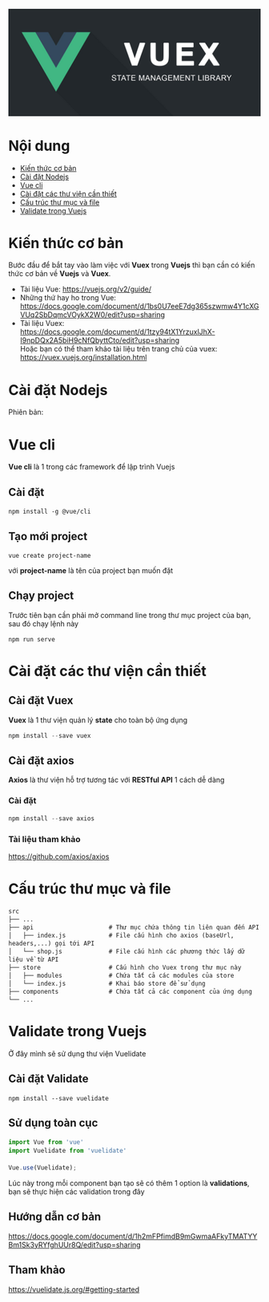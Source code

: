 ![Vuex-state-management-library](https://github.com/uit2712/vue-store/blob/images/images/vuex.jpeg)
# Nội dung
- [Kiến thức cơ bản](#kiến-thức-cơ-bản)
- [Cài đặt Nodejs](#cài-đặt-nodejs)
- [Vue cli](#vue-cli)
- [Cài đặt các thư viện cần thiết](#cài-đặt-các-thư-viện-cần-thiết)
- [Cấu trúc thư mục và file](#cấu-trúc-thư-mục-và-file)
- [Validate trong Vuejs](#validate-trong-vuejs)
# Kiến thức cơ bản
Bước đầu để bắt tay vào làm việc với __Vuex__ trong __Vuejs__ thì bạn cần có kiến thức cơ bản về __Vuejs__ và __Vuex__.
- Tài liệu Vue: https://vuejs.org/v2/guide/
- Những thứ hay ho trong Vue: https://docs.google.com/document/d/1bs0U7eeE7dg365szwmw4Y1cXGVUq2SbDqmcVOykX2W0/edit?usp=sharing
- Tài liệu Vuex: https://docs.google.com/document/d/1tzy94tX1YrzuxlJhX-I9npDQx2A5biH9cNfQbyttCto/edit?usp=sharing \
Hoặc bạn có thể tham khảo tài liệu trên trang chủ của vuex: https://vuex.vuejs.org/installation.html
# Cài đặt Nodejs
Phiên bản: 
# Vue cli
__Vue cli__ là 1 trong các framework để lập trình Vuejs
## Cài đặt
```
npm install -g @vue/cli
```
## Tạo mới project
```
vue create project-name
```
với __project-name__ là tên của project bạn muốn đặt
## Chạy project
Trước tiên bạn cần phải mở command line trong thư mục project của bạn, sau đó chạy lệnh này
```
npm run serve
```
# Cài đặt các thư viện cần thiết
## Cài đặt Vuex
__Vuex__ là 1 thư viện quản lý __state__ cho toàn bộ ứng dụng
```javascript
npm install --save vuex
```
## Cài đặt axios
__Axios__ là thư viện hỗ trợ tương tác với __RESTful API__ 1 cách dễ dàng
### Cài đặt
```javascript
npm install --save axios
```
### Tài liệu tham khảo
https://github.com/axios/axios
# Cấu trúc thư mục và file
    src
    ├── ...
    ├── api                     # Thư mục chứa thông tin liên quan đến API                
    │   ├── index.js            # File cấu hình cho axios (baseUrl, headers,...) gọi tới API
    │   └── shop.js             # File cấu hình các phương thức lấy dữ liệu về từ API
    ├── store                   # Cấu hình cho Vuex trong thư mục này
    │   ├── modules             # Chứa tất cả các modules của store
    │   └── index.js            # Khai báo store để sử dụng
    ├── components              # Chứa tất cả các component của ứng dụng
    └── ...
# Validate trong Vuejs
Ở đây mình sẽ sử dụng thư viện Vuelidate
## Cài đặt Validate
```
npm install --save vuelidate
```
## Sử dụng toàn cục
```javascript
import Vue from 'vue'
import Vuelidate from 'vuelidate'

Vue.use(Vuelidate);
```
Lúc này trong mỗi component bạn tạo sẽ có thêm 1 option là __validations__, bạn sẽ thực hiện các validation trong đây
## Hướng dẫn cơ bản
https://docs.google.com/document/d/1h2mFPfimdB9mGwmaAFkyTMATYYBm1Sk3yRYfghUUr8Q/edit?usp=sharing
## Tham khảo
https://vuelidate.js.org/#getting-started
